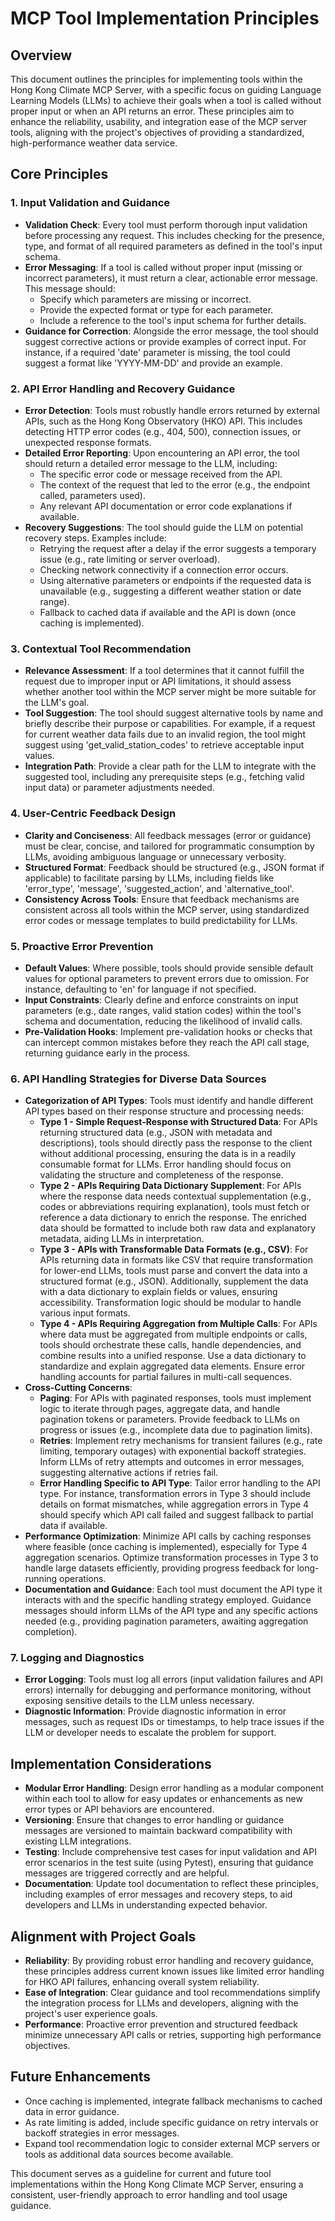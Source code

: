 # MCP Tool Implementation Principles

## Overview
This document outlines the principles for implementing tools within the Hong Kong Climate MCP Server, with a specific focus on guiding Language Learning Models (LLMs) to achieve their goals when a tool is called without proper input or when an API returns an error. These principles aim to enhance the reliability, usability, and integration ease of the MCP server tools, aligning with the project's objectives of providing a standardized, high-performance weather data service.

## Core Principles

### 1. Input Validation and Guidance
- **Validation Check**: Every tool must perform thorough input validation before processing any request. This includes checking for the presence, type, and format of all required parameters as defined in the tool's input schema.
- **Error Messaging**: If a tool is called without proper input (missing or incorrect parameters), it must return a clear, actionable error message. This message should:
  - Specify which parameters are missing or incorrect.
  - Provide the expected format or type for each parameter.
  - Include a reference to the tool's input schema for further details.
- **Guidance for Correction**: Alongside the error message, the tool should suggest corrective actions or provide examples of correct input. For instance, if a required 'date' parameter is missing, the tool could suggest a format like 'YYYY-MM-DD' and provide an example.

### 2. API Error Handling and Recovery Guidance
- **Error Detection**: Tools must robustly handle errors returned by external APIs, such as the Hong Kong Observatory (HKO) API. This includes detecting HTTP error codes (e.g., 404, 500), connection issues, or unexpected response formats.
- **Detailed Error Reporting**: Upon encountering an API error, the tool should return a detailed error message to the LLM, including:
  - The specific error code or message received from the API.
  - The context of the request that led to the error (e.g., the endpoint called, parameters used).
  - Any relevant API documentation or error code explanations if available.
- **Recovery Suggestions**: The tool should guide the LLM on potential recovery steps. Examples include:
  - Retrying the request after a delay if the error suggests a temporary issue (e.g., rate limiting or server overload).
  - Checking network connectivity if a connection error occurs.
  - Using alternative parameters or endpoints if the requested data is unavailable (e.g., suggesting a different weather station or date range).
  - Fallback to cached data if available and the API is down (once caching is implemented).

### 3. Contextual Tool Recommendation
- **Relevance Assessment**: If a tool determines that it cannot fulfill the request due to improper input or API limitations, it should assess whether another tool within the MCP server might be more suitable for the LLM's goal.
- **Tool Suggestion**: The tool should suggest alternative tools by name and briefly describe their purpose or capabilities. For example, if a request for current weather data fails due to an invalid region, the tool might suggest using 'get_valid_station_codes' to retrieve acceptable input values.
- **Integration Path**: Provide a clear path for the LLM to integrate with the suggested tool, including any prerequisite steps (e.g., fetching valid input data) or parameter adjustments needed.

### 4. User-Centric Feedback Design
- **Clarity and Conciseness**: All feedback messages (error or guidance) must be clear, concise, and tailored for programmatic consumption by LLMs, avoiding ambiguous language or unnecessary verbosity.
- **Structured Format**: Feedback should be structured (e.g., JSON format if applicable) to facilitate parsing by LLMs, including fields like 'error_type', 'message', 'suggested_action', and 'alternative_tool'.
- **Consistency Across Tools**: Ensure that feedback mechanisms are consistent across all tools within the MCP server, using standardized error codes or message templates to build predictability for LLMs.

### 5. Proactive Error Prevention
- **Default Values**: Where possible, tools should provide sensible default values for optional parameters to prevent errors due to omission. For instance, defaulting to 'en' for language if not specified.
- **Input Constraints**: Clearly define and enforce constraints on input parameters (e.g., date ranges, valid station codes) within the tool's schema and documentation, reducing the likelihood of invalid calls.
- **Pre-Validation Hooks**: Implement pre-validation hooks or checks that can intercept common mistakes before they reach the API call stage, returning guidance early in the process.

### 6. API Handling Strategies for Diverse Data Sources
- **Categorization of API Types**: Tools must identify and handle different API types based on their response structure and processing needs:
  - **Type 1 - Simple Request-Response with Structured Data**: For APIs returning structured data (e.g., JSON with metadata and descriptions), tools should directly pass the response to the client without additional processing, ensuring the data is in a readily consumable format for LLMs. Error handling should focus on validating the structure and completeness of the response.
  - **Type 2 - APIs Requiring Data Dictionary Supplement**: For APIs where the response data needs contextual supplementation (e.g., codes or abbreviations requiring explanation), tools must fetch or reference a data dictionary to enrich the response. The enriched data should be formatted to include both raw data and explanatory metadata, aiding LLMs in interpretation.
  - **Type 3 - APIs with Transformable Data Formats (e.g., CSV)**: For APIs returning data in formats like CSV that require transformation for lower-end LLMs, tools must parse and convert the data into a structured format (e.g., JSON). Additionally, supplement the data with a data dictionary to explain fields or values, ensuring accessibility. Transformation logic should be modular to handle various input formats.
  - **Type 4 - APIs Requiring Aggregation from Multiple Calls**: For APIs where data must be aggregated from multiple endpoints or calls, tools should orchestrate these calls, handle dependencies, and combine results into a unified response. Use a data dictionary to standardize and explain aggregated data elements. Ensure error handling accounts for partial failures in multi-call sequences.
- **Cross-Cutting Concerns**:
  - **Paging**: For APIs with paginated responses, tools must implement logic to iterate through pages, aggregate data, and handle pagination tokens or parameters. Provide feedback to LLMs on progress or issues (e.g., incomplete data due to pagination limits).
  - **Retries**: Implement retry mechanisms for transient failures (e.g., rate limiting, temporary outages) with exponential backoff strategies. Inform LLMs of retry attempts and outcomes in error messages, suggesting alternative actions if retries fail.
  - **Error Handling Specific to API Type**: Tailor error handling to the API type. For instance, transformation errors in Type 3 should include details on format mismatches, while aggregation errors in Type 4 should specify which API call failed and suggest fallback to partial data if available.
- **Performance Optimization**: Minimize API calls by caching responses where feasible (once caching is implemented), especially for Type 4 aggregation scenarios. Optimize transformation processes in Type 3 to handle large datasets efficiently, providing progress feedback for long-running operations.
- **Documentation and Guidance**: Each tool must document the API type it interacts with and the specific handling strategy employed. Guidance messages should inform LLMs of the API type and any specific actions needed (e.g., providing pagination parameters, awaiting aggregation completion).

### 7. Logging and Diagnostics
- **Error Logging**: Tools must log all errors (input validation failures and API errors) internally for debugging and performance monitoring, without exposing sensitive details to the LLM unless necessary.
- **Diagnostic Information**: Provide diagnostic information in error messages, such as request IDs or timestamps, to help trace issues if the LLM or developer needs to escalate the problem for support.

## Implementation Considerations
- **Modular Error Handling**: Design error handling as a modular component within each tool to allow for easy updates or enhancements as new error types or API behaviors are encountered.
- **Versioning**: Ensure that changes to error handling or guidance messages are versioned to maintain backward compatibility with existing LLM integrations.
- **Testing**: Include comprehensive test cases for input validation and API error scenarios in the test suite (using Pytest), ensuring that guidance messages are triggered correctly and are helpful.
- **Documentation**: Update tool documentation to reflect these principles, including examples of error messages and recovery steps, to aid developers and LLMs in understanding expected behavior.

## Alignment with Project Goals
- **Reliability**: By providing robust error handling and recovery guidance, these principles address current known issues like limited error handling for HKO API failures, enhancing overall system reliability.
- **Ease of Integration**: Clear guidance and tool recommendations simplify the integration process for LLMs and developers, aligning with the project's user experience goals.
- **Performance**: Proactive error prevention and structured feedback minimize unnecessary API calls or retries, supporting high performance objectives.

## Future Enhancements
- Once caching is implemented, integrate fallback mechanisms to cached data in error guidance.
- As rate limiting is added, include specific guidance on retry intervals or backoff strategies in error messages.
- Expand tool recommendation logic to consider external MCP servers or tools as additional data sources become available.

This document serves as a guideline for current and future tool implementations within the Hong Kong Climate MCP Server, ensuring a consistent, user-friendly approach to error handling and tool usage guidance.
